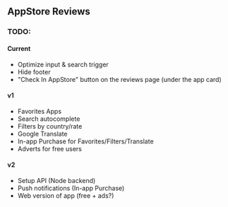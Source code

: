 
## AppStore Reviews

### TODO:
#### Current
+ Optimize input & search trigger
+ Hide footer
+ "Check In AppStore" button on the reviews page (under the app card)

#### v1
+ Favorites Apps
+ Search autocomplete
+ Filters by country/rate
+ Google Translate
+ In-app Purchase for Favorites/Filters/Translate
+ Adverts for free users

#### v2
+ Setup API (Node backend)
+ Push notifications (In-app Purchase)
+ Web version of app (free + ads?)
